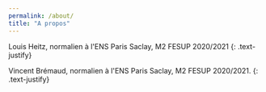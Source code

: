 ```yaml
---
permalink: /about/
title: "A propos"
---
```

Louis Heitz, normalien à l'ENS Paris Saclay, M2 FESUP 2020/2021
{: .text-justify}

Vincent Brémaud, normalien à l'ENS Paris Saclay, M2 FESUP 2020/2021.
{: .text-justify}
